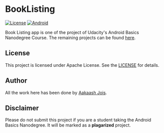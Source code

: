 # BookListing
[![License](https://img.shields.io/badge/License-Apache%202.0-blue.svg)](https://opensource.org/licenses/Apache-2.0)
[![Android](https://img.shields.io/badge/made%20for-android-green.svg)](https://www.android.com/)

Book Listing app is one of the project of Udacity's Android Basics Nanodegree Course. The remaining projects can be found [here](https://aakaashjois.github.io/Udacity-Android-Basics-Projects/).

## License
This project is licensed under Apache License. See the [LICENSE](LICENSE.md) for details.

## Author
All the work here has been done by [Aakaash Jois](https://github.com/aakaashjois).

## Disclaimer
Please do not submit this project if you are a student taking the Android Basics Nanodegree. It will be marked as a **plagarized** project.
